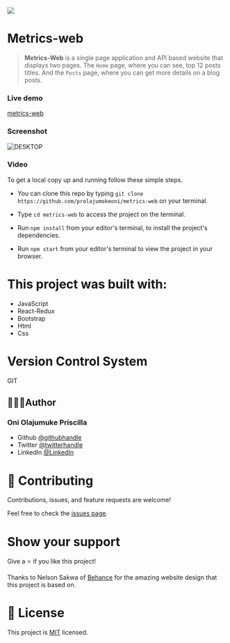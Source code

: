 ![](https://img.shields.io/badge/Microverse-blueviolet)

# Metrics-web

> **Metrics-Web** is a single page application and  API based website that displays two  pages. The `Home` page, where you can see, top 12 posts titles. And the `Posts` page, where you can get more details on a blog posts.

### Live demo
 [metrics-web](https://prometrics.herokuapp.com/)

 ### Screenshot
![DESKTOP](https://user-images.githubusercontent.com/69638013/137314852-d455c922-d8fd-4356-9d10-f667849045b1.png)

 ### Video
 
To get a local copy up and running follow these simple steps.

- You can clone this repo by typing `git clone https://github.com/prolajumokeoni/metrics-web` on your terminal.

- Type `cd metrics-web` to access the project on the terminal.
  
- Run `npm install` from your editor's terminal, to install the project's dependencies.

- Run `npm start` from your editor's terminal to view the project in your browser.

# This project was built with:

- JavaScript
- React-Redux
- Bootstrap
- Html
- Css
# Version Control System

GIT


## 👩🏿‍🏫Author
### **Oni Olajumuke Priscilla**

- Github [@githubhandle](https://github.com/prolajumokeoni)
- Twitter [@twitterhandle](https://twitter.com/prolajumokeoni)
- LinkedIn [@LinkedIn](https://www.linkedin.com/in/olajumoke-priscilla-oni-44a48b162/)
# 🤝 Contributing

Contributions, issues, and feature requests are welcome!

Feel free to check the [issues page](https://github.com/prolajumokeoni/metrics-web/issues).

# Show your support

Give a ⭐️ if you like this project!

Thanks to Nelson Sakwa of [Behance](https://www.behance.net/gallery/31579789/Ballhead-App-%28Free-PSDs%29) for the amazing website design that this project is based on.

# 📝 License

This project is [MIT](https://github.com/prolajumokeoni/metrics-web/blob/development/LICENSE) licensed.
